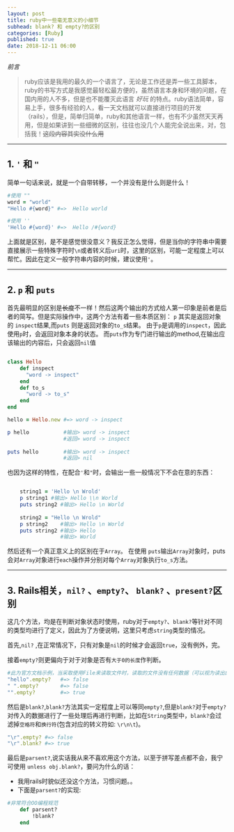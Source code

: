 ```yaml
---
layout: post
title: ruby中一些毫无意义的小细节
subhead: blank? 和 empty?的区别
categories: [Ruby]
published: true
date: 2018-12-11 06:00
---
```

*前言*
> ruby应该是我用的最久的一个语言了，无论是工作还是弄一些工具脚本，ruby的书写方式是我感觉最轻松最方便的，虽然语言本身和环境的问题，在国内用的人不多，但是也不能覆灭此语言 _好玩_ 的特点。ruby语法简单，容易上手，很多有经验的人，看一天文档就可以直接进行项目的开发（rails），但是，简单归简单，ruby和其他语言一样，也有不少虽然天天再用，但是如果讲到一些细微的区别，往往也没几个人能完全说出来，对，包括我！~~这段内容其实没什么用~~
> 

---
## 1. `'` 和 `"`   
简单一句话来说，就是一个自带转移，一个并没有是什么则是什么！
~~~ruby
#使用 ""
word = "world" 
"Hello #{word}" #=>  Hello world

#使用 ''
'Hello #{word}' #=>  Hello /#{word}
~~~
上面就是区别，是不是感觉很没意义？我反正怎么觉得，但是当你的字符串中需要直接展示一些特殊字符时`\n`或者转义后`uri`时，这里的区别，可能一定程度上可以帮忙。因此在定义一般字符串内容的时候，建议使用`'`。

---
## 2. `p` 和 `puts`
首先最明显的区别是~~长度~~不一样！然后这两个输出的方式给人第一印象是前者是后者的简写。但是实际操作中，这两个方法有着一些本质区别：
`p` 其实是返回对象的 `inspect`结果,而`puts` 则是返回对象的`to_s`结果。
由于`p`是调用的`inspect`，因此使用`p`时，会返回对象本身的状态。
而`puts`作为专门进行输出的method,在输出应该输出的内容后，只会返回`nil`值
~~~ruby

class Hello
    def inspect
      "word -> inspect"
    end
    def to_s
      "word -> to_s"
    end
end

hello = Hello.new #=> word -> inspect

p hello           #输出> word -> inspect
                  #返回> word -> inspect 
                  
puts hello        #输出> word -> inspect                    
                  #返回> nil


~~~
也因为这样的特性，在配合`'`和`"`时，会输出一些一般情况下不会在意的东西：
~~~ ruby

    string1 = 'Hello \n Wrold'
    p string1 #输出> Hello \\n World
    puts string2 #输出> Hello \n World
    
    string2 = "Hello \n Wrold"
    p string2    #输出> Hello \n World
    puts string2 #输出> Hello
                 #输出> World
~~~

然后还有一个真正意义上的区别在于`Array`。
在使用 `puts`输出`Array`对象时，puts会对`Array`对象进行`each`操作并分别对每个`Array`对象执行`to_s`方法。

---
## 3. Rails相关，`nil?` 、`empty?`、 `blank?` 、`present?`区别
这几个方法，均是在判断对象状态时使用，ruby对于`empty?`、`blank?`等针对不同的类型均进行了定义，因此为了方便说明，这里只考虑`string`类型的情况。

首先,`nil?` ,在正常情况下，只有对象是`nil`的时候才会返回`true`，没有例外，完。

接着`empty?`则更偏向于对于对象是否有`大于0的长度`作判断。
~~~ruby
#此为官方文档示例，当采取使用File来读取文件时，读取的文件没有任何数据（可以视为读出的长度为0），那么empty?也将返回false!
"hello".empty?   #=> false
" ".empty?       #=> false
"".empty?        #=> true

~~~

然后是`blank?`,`blank?`方法其实一定程度上可以等同`empty?`,但是`blank?`对于`empty?`对传入的数据进行了一些处理后再进行判断，比如在`String`类型中，`blank?`会过滤掉`空格符`和`换行符`(包含对应的转义符如: `\r\n\t`)。

~~~ruby
"\r".empty? #=> false
"\r".blank? #=> true

~~~

最后是`parsent?`,说实话我从来不喜欢用这个方法，以至于拼写差点都不会，我宁可使用 `unless obj.blank?`，要问为什么的话：
* 我用rails时貌似还没这个方法，习惯问题。。
* 下面是`parsent?`的实现:

~~~ruby
#非常符合OO编程规范
    def parsent?
        !blank?
    end    
    
~~~

